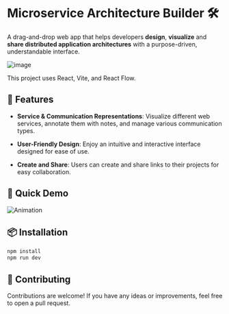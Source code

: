 # Microservice Architecture Builder 🛠️

A drag-and-drop web app that helps developers **design**, **visualize** and
**share distributed application architectures** with a purpose-driven,
understandable interface.

![image](https://github.com/NoailletasJordan/microservice-architecture-builder/assets/48062996/01a8c4ef-981f-46d5-a19e-96fa6a7139d1)

This project uses React, Vite, and React Flow.

## 🚀 Features

- **Service & Communication Representations**: Visualize different web services,
  annotate them with notes, and manage various communication types.

- **User-Friendly Design**: Enjoy an intuitive and interactive interface
  designed for ease of use.

- **Create and Share**: Users can create and share links to their projects for
  easy collaboration.

## 🎥 Quick Demo

![Animation](https://github.com/NoailletasJordan/microservice-architecture-builder/assets/48062996/45e2b5ae-a803-44e2-a95f-192cc344ac09)

## 📦 Installation

```bash
npm install
npm run dev
```

## 🤝 Contributing

Contributions are welcome! If you have any ideas or improvements, feel free to
open a pull request.
